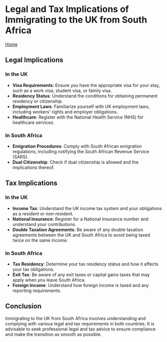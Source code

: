 # Legal and Tax Implications of Immigrating to the UK from South Africa

[Home](README.md)

## Legal Implications

### In the UK
- **Visa Requirements**: Ensure you have the appropriate visa for your stay, such as a work visa, student visa, or family visa.
- **Residency Status**: Understand the conditions for obtaining permanent residency or citizenship.
- **Employment Laws**: Familiarize yourself with UK employment laws, including workers' rights and employer obligations.
- **Healthcare**: Register with the National Health Service (NHS) for healthcare services.

### In South Africa
- **Emigration Procedures**: Comply with South African emigration regulations, including notifying the South African Revenue Service (SARS).
- **Dual Citizenship**: Check if dual citizenship is allowed and the implications thereof.

## Tax Implications

### In the UK
- **Income Tax**: Understand the UK income tax system and your obligations as a resident or non-resident.
- **National Insurance**: Register for a National Insurance number and understand your contributions.
- **Double Taxation Agreements**: Be aware of any double taxation agreements between the UK and South Africa to avoid being taxed twice on the same income.

### In South Africa
- **Tax Residency**: Determine your tax residency status and how it affects your tax obligations.
- **Exit Tax**: Be aware of any exit taxes or capital gains taxes that may apply when you leave South Africa.
- **Foreign Income**: Understand how foreign income is taxed and any reporting requirements.

## Conclusion
Immigrating to the UK from South Africa involves understanding and complying with various legal and tax requirements in both countries. It is advisable to seek professional legal and tax advice to ensure compliance and make the transition as smooth as possible.